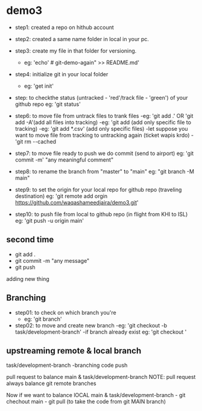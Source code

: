 # demo3


- step1: created a repo on hithub account
- step2: created a same name folder in local in your pc.
- step3: create my file in that folder for versioning.
    -   eg: 'echo' # git-demo-again" >> README.md'
- step4: initialize git in your local folder
    -   eg: 'get init'
- step: to checkthe status (untracked - 'red'/track file - 'green') of your github repo
    eg: 'git status'
- step6: to move file from untrack files to trank files
    -eg: 'git add .' OR 'git add -A'(add all files into tracking)
    -eg: 'git add <file-name> (add only specific file to tracking)
    -eg: 'git add *.csv' (add only specific files)
    -let suppose you want to move file from tracking to untracking again (ticket wapis krdo)
        - 'git rm --cached <file>

- step7: to move file ready to push we do commit (send to airport) 
    eg: 'git commit -m' "any meaningful comment"

- step8: to rename the branch from "master" to "main"
    eg: "git branch -M main"
- step9: to set the origin for your local repo for github repo (traveling destination)
    eg: 'git remote add orgin https://github.com/waqashameedjaira/demo3.git'
- step10: to push file from local to github repo (in flight from KHI to ISL)
    eg: 'git push -u origin main'

## second time

- git add .
- git commit -m "any message"
- git push


adding new thing

## Branching

- step01: to check on which branch you're 
    - eg: 'git branch'
- step02: to move and create new branch
    -eg: 'git checkout -b task/development-branch'
    -if branch already exist eg: 'git checkout <branch-name>'

## upstreaming remote & local branch

task/development-branch
	-branching code push

pull request to balance
	main & task/development-branch
	NOTE: pull request always balance git remote branches

Now if we want to balance lOCAL main & task/development-branch
	- git chechout main
	- git pull (to take the code from git MAIN branch)